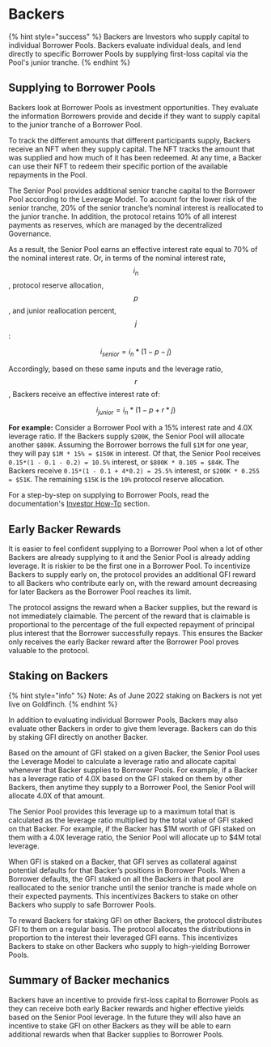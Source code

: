 # Backers

{% hint style="success" %}
Backers are Investors who supply capital to individual Borrower Pools. Backers evaluate individual deals, and lend directly to specific Borrower Pools by supplying first-loss capital via the Pool's junior tranche.&#x20;
{% endhint %}

## Supplying to Borrower Pools

Backers look at Borrower Pools as investment opportunities. They evaluate the information Borrowers provide and decide if they want to supply capital to the junior tranche of a Borrower Pool.

To track the different amounts that different participants supply, Backers receive an NFT when they supply capital. The NFT tracks the amount that was supplied and how much of it has been redeemed. At any time, a Backer can use their NFT to redeem their specific portion of the available repayments in the Pool.

The Senior Pool provides additional senior tranche capital to the Borrower Pool according to the Leverage Model. To account for the lower risk of the senior tranche, 20% of the senior tranche’s nominal interest is reallocated to the junior tranche. In addition, the protocol retains 10% of all interest payments as reserves, which are managed by the decentralized Governance.

As a result, the Senior Pool earns an effective interest rate equal to 70% of the nominal interest rate. Or, in terms of the nominal interest rate, $$i_{n}$$ , protocol reserve allocation, $$p$$, and junior reallocation percent, $$j$$:

$$
i_{senior}=i_n*(1-p-j)
$$

Accordingly, based on these same inputs and the leverage ratio, $$r$$, Backers receive an effective interest rate of:

$$
i_{junior}=i_n*(1-p+r*j)
$$

**For example:** Consider a Borrower Pool with a 15% interest rate and 4.0X leverage ratio. If the Backers supply `$200K`, the Senior Pool will allocate another `$800K`. Assuming the Borrower borrows the full `$1M` for one year, they will pay `$1M * 15% = $150K` in interest. Of that, the Senior Pool receives `0.15*(1 - 0.1 - 0.2) = 10.5%` interest, or `$800K * 0.105 = $84K`. The Backers receive `0.15*(1 - 0.1 + 4*0.2) = 25.5%` interest, or `$200K * 0.255 = $51K`. The remaining `$15K` is the `10%` protocol reserve allocation.



For a step-by-step on supplying to Borrower Pools, read the documentation's [Investor How-To](../guides/) section.

## Early Backer Rewards

It is easier to feel confident supplying to a Borrower Pool when a lot of other Backers are already supplying to it and the Senior Pool is already adding leverage. It is riskier to be the first one in a Borrower Pool. To incentivize Backers to supply early on, the protocol provides an additional GFI reward to all Backers who contribute early on, with the reward amount decreasing for later Backers as the Borrower Pool reaches its limit.

The protocol assigns the reward when a Backer supplies, but the reward is not immediately claimable. The percent of the reward that is claimable is proportional to the percentage of the full expected repayment of principal plus interest that the Borrower successfully repays. This ensures the Backer only receives the early Backer reward after the Borrower Pool proves valuable to the protocol.

## Staking on Backers

{% hint style="info" %}
Note: As of June 2022 staking on Backers is not yet live on Goldfinch.&#x20;
{% endhint %}

In addition to evaluating individual Borrower Pools, Backers may also evaluate other Backers in order to give them leverage. Backers can do this by staking GFI directly on another Backer.

Based on the amount of GFI staked on a given Backer, the Senior Pool uses the Leverage Model to calculate a leverage ratio and allocate capital whenever that Backer supplies to Borrower Pools. For example, if a Backer has a leverage ratio of 4.0X based on the GFI staked on them by other Backers, then anytime they supply to a Borrower Pool, the Senior Pool will allocate 4.0X of that amount.

The Senior Pool provides this leverage up to a maximum total that is calculated as the leverage ratio multiplied by the total value of GFI staked on that Backer. For example, if the Backer has $1M worth of GFI staked on them with a 4.0X leverage ratio, the Senior Pool will allocate up to $4M total leverage.

When GFI is staked on a Backer, that GFI serves as collateral against potential defaults for that Backer’s positions in Borrower Pools. When a Borrower defaults, the GFI staked on all the Backers in that pool are reallocated to the senior tranche until the senior tranche is made whole on their expected payments. This incentivizes Backers to stake on other Backers who supply to safe Borrower Pools.

To reward Backers for staking GFI on other Backers, the protocol distributes GFI to them on a regular basis. The protocol allocates the distributions in proportion to the interest their leveraged GFI earns. This incentivizes Backers to stake on other Backers who supply to high-yielding Borrower Pools.

## Summary of Backer mechanics

Backers have an incentive to provide first-loss capital to Borrower Pools as they can receive both early Backer rewards and higher effective yields based on the Senior Pool leverage. In the future they will also have an incentive to stake GFI on other Backers as they will be able to earn additional rewards when that Backer supplies to Borrower Pools.&#x20;
